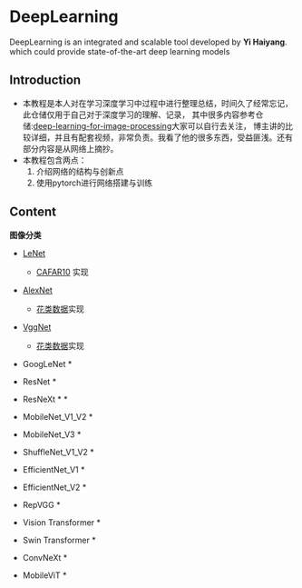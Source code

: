 # DeepLearning

DeepLearning is an integrated and scalable tool developed by **Yi Haiyang**. 
which could provide state-of-the-art deep learning models

## Introduction

* 本教程是本人对在学习深度学习中过程中进行整理总结，时间久了经常忘记，此仓储仅用于自己对于深度学习的理解、记录，
其中很多内容参考仓储:[deep-learning-for-image-processing](https://github.com/WZMIAOMIAO/deep-learning-for-image-processing)大家可以自行去关注，
博主讲的比较详细，并且有配套视频，非常负责。我看了他的很多东西，受益匪浅。还有部分内容是从网络上摘抄。
* 本教程包含两点：
    1. 介绍网络的结构与创新点
    2. 使用pytorch进行网络搭建与训练

## Content

**图像分类**
  * [LeNet](./pytorch_classification/NetFactory/LeNet.py)
    * [CAFAR10](https://www.cs.toronto.edu/~kriz/cifar-10-python.tar.gz) 实现 

  * [AlexNet](./pytorch_classification/NetFactory/AlexNet.py)
    * [花类数据](http://download.tensorflow.org/example_images/flower_photos.tgz)实现


  * [VggNet](./pytorch_classification/NetFactory/Vgg.py)
    * [花类数据](http://download.tensorflow.org/example_images/flower_photos.tgz)实现


  * GoogLeNet
    *


  * ResNet
    * 


  * ResNeXt
    * 
    * 

  * MobileNet_V1_V2
    * 


  * MobileNet_V3
    * 


  * ShuffleNet_V1_V2
    * 


  * EfficientNet_V1
    * 


  * EfficientNet_V2
    * 

  
  * RepVGG
    * 

  * Vision Transformer
    * 


  * Swin Transformer
    * 


  * ConvNeXt
    * 


  * MobileViT
    * 
